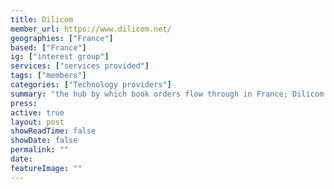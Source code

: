 ```yaml
---
title: Dilicom
member_url: https://www.dilicom.net/
geographies: ["France"]
based: ["France"]
ig: ["interest group"] 
services: ["services provided"] 
tags: ["members"]
categories: ["Technology providers"]
summary: "the hub by which book orders flow through in France; Dilicom also manages the B2B exchanges related to the national ebook lending solution Prêt Numérique en Bibliothèque."
press:
active: true
layout: post
showReadTime: false
showDate: false
permalink: ""
date: 
featureImage: ""
---
```

